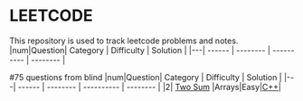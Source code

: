 # LEETCODE
This repository is used to track leetcode problems and notes.
|num|Question| Category | Difficulty | Solution |
|---| ------ | -------- | ---------- | -------- |


#75 questions from blind
|num|Question| Category | Difficulty | Solution |
|---| ------ | -------- | ---------- | -------- |
|2| [Two Sum](https://leetcode.com/problems/two-sum/) |Arrays|Easy|[C++](./Leetcode_BLIND_75_Questions/Arrays/1_TwoSum.cpp)|

